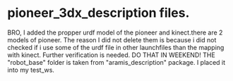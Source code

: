 # pioneer_3dx_description files.

BRO, I added the propper urdf model of the pioneer and kinect.there are 2 models of pioneer.
The reason I did not delete them is because i did not checked if i use some of the urdf file in other launchfiles than the mapping with kinect.
Further verification is needed. DO THAT IN WEEKEND!
THE "robot_base" folder is taken from "aramis_description" package. I placed it into my test_ws.
